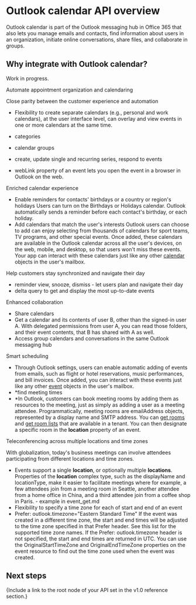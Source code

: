 # Outlook calendar API overview

Outlook calendar is part of the Outlook messaging hub in Office 365 that also lets you manage emails and contacts, find information about users in an organization, 
initiate online conversations, share files, and collaborate in groups.

## Why integrate with Outlook calendar?

Work in progress. 

Automate appointment organization and calendaring

Close parity between the customer experience and automation
- Flexibility to create separate calendars (e.g., personal and work calendars), at the user interface level, can overlay and view events in one or more calendars at the same time.
- categories

- calendar groups 
- create, update single and recurring series, respond to events
- webLink property of an event lets you open the event in a browser in Outlook on the web.


Enriched calendar experience

- Enable reminders for contacts' birthdays or a country or region's holidays
Users can turn on the Birthdays or Holidays calendar. Outlook automatically sends a reminder before each contact's birthday, or each holiday.
- Add calendars that match the user's interests
Outlook users can choose to add can enjoy selecting from thousands of calendars for sport teams, TV programs, and other special events. Once added, these calendars are available in the Outlook calendar across all the user's devices, on the web, mobile, and desktop, so that users won't miss these events. Your app can interact with these calendars just like any other [calendar](../api-reference/v1.0/resources/calendar.md) objects in the user's mailbox.


Help customers stay synchronized and navigate their day

- reminder view, snooze, dismiss - let users plan and navigate their day
- delta query to get and display the most up-to-date events


Enhanced collaboration

- Share calendars 
- Get a calendar and its contents of user B, other than the signed-in user A. With delegated permissions from user A, you can read those folders, and their event contents, that B has shared with A as well.
- Access group calendars and conversations in the same Outlook messaging hub


Smart scheduling

- Through Outlook settings, users can enable automatic adding of events from emails, such as flight or hotel reservations, music performances, and bill invoices. Once added, you can interact with these events just like any other [event](../api-reference/v1.0/resources/calendar.md) objects in the user's mailbox.
- *find meeting times
- *In Outlook, customers can book meeting rooms by adding them as resources to the meeting, just as simply as adding a user as a meeting attendee. Programmatically, meeting rooms are emailAddress objects, represented by a display name and SMTP address. You can [get rooms](../api-reference/beta/api/user_findrooms.md) and 
[get room lists](../api-reference/beta/api/user_findroomlists.md) that are available in a tenant. You can then designate a specific room in the **location** property of an event.


Teleconferencing across multiple locations and time zones

With globalization, today's business meetings can involve attendees participating from different locations and time zones.
- Events support a single **location**, or optionally multiple **locations**. Properties of the **location** complex type, such as the displayName and locationType, make it easier to facilitate meetings where for example, a few attendees join from a meeting room in Seattle, another attendee from a home office in China, and a third attendee join from a coffee shop in Paris. - example in event_get.md
- Flexibility to specify a time zone for each of start and end of an event
- Prefer: outlook.timezone="Eastern Standard Time"
If the event was created in a different time zone, the start and end times will be adjusted to the time zone specified in that Prefer header. See this list for the supported time zone names. If the Prefer: outlook.timezone header is not specified, the start and end times are returned in UTC.
You can use the OriginalStartTimeZone and OriginalEndTimeZone properties on the event resource to find out the time zone used when the event was created.


## Next steps

{Include a link to the root node of your API set in the v1.0 reference section.}